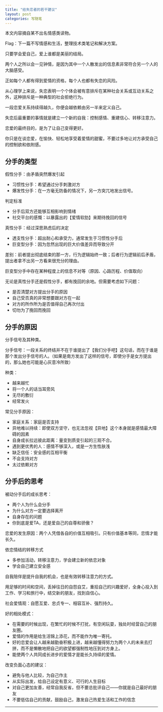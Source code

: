 ```yaml
---
title: "给失恋者的若干建议"
layout: post
categories: 写随笔
---
```


本文内容摘自某不出名情感类读物。

Flag：下一篇不写情感和生活，整理技术类笔记和解决方案。

<!-- more -->

只要学会爱自己，爱上谁都是美丽的结局。

两个人之所以会一见钟情，是因为其中一个人散发出的信息素非常符合另一个人的大脑感受。

正如每个人都有得到爱情的资格，每个人也都有失恋的风险。

从心理学上来说，失恋表明一个个体会被有意排斥在某种社会关系或互动关系之外，这种排斥是一种典型的社会拒绝行为。

一段恋爱关系持续得越久，你便会越依赖由另一半来定义自己。

失恋后最重要的事情就是建立一个新的自我：控制感情、重建信心、转移注意力。

恋爱的最终目的，是为了让自己变得更好。

你只是在谈恋爱，在愉快、轻松地享受着爱情的甜蜜，不要过多地让对方承受自己的控制欲和依附感。

## 分手的类型

假性分手：由矛盾突然爆发引起

* 习惯性分手：希望通过分手刺激对方
* 爆发性分手：在一方毫无防备的情况下，另一方突兀地发出信号。

判定标准

* 分手后双方还能够互相影响到情绪
* 社交平台的感慨：以暴露出的【爱情软肋】来期待挽回的信号

真性分手：经过深思熟虑后的决定

* 透支性分手：超出耐心和承受力，通常发生于习惯性分手后
* 巨变型分手：因为忽然出现的巨大价值差异而导致分开

差别：前者提出彻底结束的那一方，行为逻辑始终一致；后者行为逻辑前后矛盾，提出者拿不出另一方看来很充分的理由。

巨变型分手中存在某种程度上的信息不对等（原因、心路历程、价值取向）

无论是真性分手还是假性分手，都有挽回的余地。但需要考虑如下问题：

* 是否清楚对方提出分手的原因
* 自己受否真的非常想要跟对方在一起
* 对方的所作所为是否值得自己再次付出
* 切勿为了挽回而挽回

## 分手的原因

分手信号及其种类。

分手信号：一段关系的终结并不在于谁提出了【我们分手吧】这句话，而在于谁是那个发出分手信号的人。（如果是南方发出了这样的信号，即使分手是女方提出的，那么她也可能是心灰意冷所致）

种类：

* 越来越忙
* 将一个人的话当耳旁风
* 无尽的敷衍
* 经常发火

常见分手原因：

* 家庭关系：家庭是否支持
* 异地难以持续：即使双方坚守，也无法忽视【异地】这个本身就是感情最大障碍的因素
* 自身成长拉远彼此距离：量变到质变引起的三观不合。
* 遇到更优秀的人：感情不够深入，或是一方生性肤浅
* 缺乏信任：安全感的互相平衡
* 不会支持对方
* 太过依赖对方

## 分手后的思考

被动分手后的成长思考：

* 两个人为什么会分手
* 为什么对方一定要选择离开
* 自身存在的问题
* 你到底是爱TA，还是爱自己的自尊和骄傲？

恋爱的发生原因：两个人凭借各自的价值互相吸引。只有价值基本等同，恋情才能长久。

依恋情结的转移方式

* 多参加活动，转移注意力，学会建立新的依恋对象
* 学会自己建立安全感

自我陪伴是提升自我的机会，也是有效转移注意力的方式。

用足够的时间和空间，丢掉往日的自怨自艾，重拾自己的兴趣爱好，全身心投入到工作、学习和旅行中，结交新的朋友，找到自信心。

社会爱情观：自愿互爱、忠贞专一、相容互补、强烈持久。

好的相处模式：

* 在需要的时候出现，在繁忙的时候不打扰，有空闲玩耍，独处时经营自己的朋友圈。
* 爱情的作用是给生活锦上添花，而不能作为唯一寄托。
* 好的恋爱会让人越来越勤奋积极上进，越来越懂得努力为两个人的未来去打拼，而不是懒散地把自己的欲望都强制性地压到对方身上。
* 能使两个人共同成长进步的爱情才是能长久持续的爱情。

改变负面心态的建议：

* 避免与他人比较，为自己作主
* 从实际出发，给自己设定有意义、可行的人生目标
* 对自己更加友善，经常自我反省，但不要总批评自己——你就是自己最好的朋友
* 不要低估自己的贡献，鼓励自己，激发自己热爱生活和工作的信念

---



